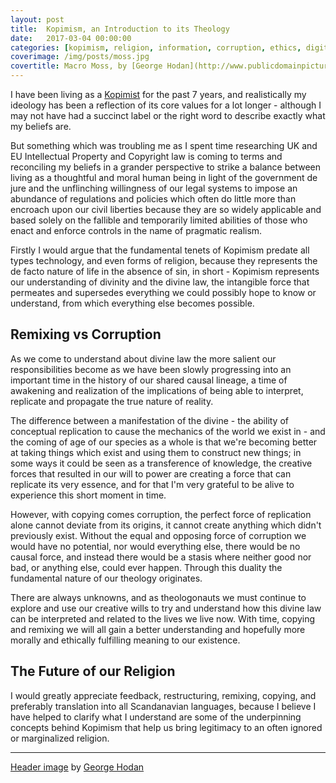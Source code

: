 ```yaml
---
layout: post
title:  Kopimism, an Introduction to its Theology
date:   2017-03-04 00:00:00
categories: [kopimism, religion, information, corruption, ethics, digital, rights, humanism, law, regulation, theology, sin, morality, divinity, power, control, rights]
coverimage: /img/posts/moss.jpg
covertitle: Macro Moss, by [George Hodan](http://www.publicdomainpictures.net/view-image.php?image=44747&picture=moss)
---
```


I have been living as a [Kopimist](http://kopimistsamfundet.se) for the past 7 years, and realistically my ideology has been a reflection of its core values for a lot longer - although I may not have had a succinct label or the right word to describe exactly what my beliefs are.

But something which was troubling me as I spent time researching UK and EU Intellectual Property and Copyright law is coming to terms and reconciling my beliefs in a grander perspective to strike a balance between living as a thoughtful and moral human being in light of the government de jure and the unflinching willingness of our legal systems to impose an abundance of regulations and policies which often do little more than encroach upon our civil liberties because they are so widely applicable and based solely on the fallible and temporarily limited abilities of those who enact and enforce controls in the name of pragmatic realism.

Firstly I would argue that the fundamental tenets of Kopimism predate all types technology, and even forms of religion, because they represents the de facto nature of life in the absence of sin, in short - Kopimism represents our understanding of divinity and the divine law, the intangible force that permeates and supersedes everything we could possibly hope to know or understand, from which everything else becomes possible.


## Remixing vs Corruption

As we come to understand about divine law the more salient our responsibilities become as we have been slowly progressing into an important time in the history of our shared causal lineage, a time of awakening and realization of the implications of being able to interpret, replicate and propagate the true nature of reality.

The difference between a manifestation of the divine - the ability of conceptual replication to cause the mechanics of the world we exist in - and the coming of age of our species as a whole is that we're becoming better at taking things which exist and using them to construct new things; in some ways it could be seen as a transference of knowledge, the creative forces that resulted in our will to power are creating a force that can replicate its very essence, and for that I'm very grateful to be alive to experience this short moment in time.

However, with copying comes corruption, the perfect force of replication alone cannot deviate from its origins, it cannot create anything which didn't previously exist. Without the equal and opposing force of corruption we would have no potential, nor would everything else, there would be no causal force, and instead there would be a stasis where neither good nor bad, or anything else, could ever happen. Through this duality the fundamental nature of our theology originates.

There are always unknowns, and as theologonauts we must continue to explore and use our creative wills to try and understand how this divine law can be interpreted and related to the lives we live now. With time, copying and remixing we will all gain a better understanding and hopefully more morally and ethically fulfilling meaning to our existence.

## The Future of our Religion

I would greatly appreciate feedback, restructuring, remixing, copying, and preferably translation into all Scandanavian languages, because I believe I have helped to clarify what I understand are some of the underpinning concepts behind Kopimism that help us bring legitimacy to an often ignored or marginalized religion.

-------------------

[Header image](http://www.publicdomainpictures.net/view-image.php?image=44747&picture=moss) by [George Hodan](http://www.facebook.com/hodanpictures?ref=hl)
